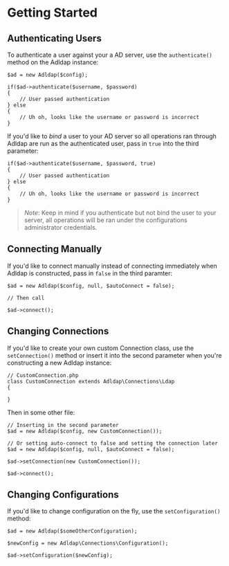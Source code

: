 # Getting Started

## Authenticating Users

To authenticate a user against your a AD server, use the `authenticate()` method on the Adldap instance:

    $ad = new Adldap($config);
    
    if($ad->authenticate($username, $password)
    {
        // User passed authentication
    } else
    {
        // Uh oh, looks like the username or password is incorrect
    }

If you'd like to *bind* a user to your AD server so all operations ran through Adldap are run as the authenticated user,
pass in `true` into the third parameter:

    if($ad->authenticate($username, $password, true)
    {
        // User passed authentication
    } else
    {
        // Uh oh, looks like the username or password is incorrect
    }

> *Note*: Keep in mind if you authenticate but not bind the user to your server, all operations will be
ran under the configurations administrator credentials.

## Connecting Manually

If you'd like to connect manually instead of connecting immediately when Adldap is constructed, pass in `false` in the third paramter:

    $ad = new Adldap($config, null, $autoConnect = false);
    
    // Then call
    
    $ad->connect();

## Changing Connections

If you'd like to create your own custom Connection class, use the `setConnection()` method or insert it into the
second parameter when you're constructing a new Adldap instance:
    
    // CustomConnection.php
    class CustomConnection extends Adldap\Connections\Ldap
    {
        
    }

Then in some other file:

    // Inserting in the second parameter
    $ad = new Adldap($config, new CustomConnection());
    
    // Or setting auto-connect to false and setting the connection later
    $ad = new Adldap($config, null, $autoConnect = false);
    
    $ad->setConnection(new CustomConnection());
    
    $ad->connect();

## Changing Configurations

If you'd like to change configuration on the fly, use the `setConfiguration()` method:

    $ad = new Adldap($someOtherConfiguration);

    $newConfig = new Adldap\Connections\Configuration();
    
    $ad->setConfiguration($newConfig);


    
